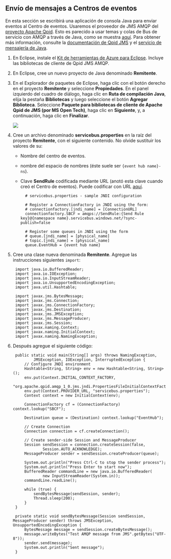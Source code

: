 ## Envío de mensajes a Centros de eventos
En esta sección se escribirá una aplicación de consola Java para enviar eventos al Centro de eventos. Usaremos el proveedor de JMS AMQP del [proyecto Apache Qpid](http://qpid.apache.org/). Esto es parecido a usar temas y colas de Bus de servicio con AMQP a través de Java, como se muestra [aquí](../articles/service-bus/service-bus-java-how-to-use-jms-api-amqp.md). Para obtener más información, consulte la [documentación de Qpid JMS](http://qpid.apache.org/releases/qpid-0.30/programming/book/QpidJMS.html) y el [servicio de mensajería de Java](http://www.oracle.com/technetwork/java/jms/index.html).

1. En Eclipse, instale el [Kit de herramientas de Azure para Eclipse](https://msdn.microsoft.com/library/azure/hh690946.aspx). Incluye las bibliotecas de cliente de Qpid JMS AMQP.

2. En Eclipse, cree un nuevo proyecto de Java denominado **Remitente**.

3. En el Explorador de paquetes de Eclipse, haga clic con el botón derecho en el proyecto **Remitente** y seleccione **Propiedades**. En el panel izquierdo del cuadro de diálogo, haga clic en **Ruta de compilación Java**, elija la pestaña **Bibliotecas** y luego seleccione el botón **Agregar Biblioteca**. Seleccione **Paquete para bibliotecas de cliente de Apache Qpid de JMS (por MS Open Tech)**, haga clic en **Siguiente**, y, a continuación, haga clic en **Finalizar**.

	![][8]

4. Cree un archivo denominado **servicebus.properties** en la raíz del proyecto **Remitente**, con el siguiente contenido. No olvide sustituir los valores de su:
	- Nombre del centro de eventos.
	- nombre del espacio de nombres (éste suele ser `{event hub name}-ns`).
	- Clave **SendRule** codificada mediante URL (anotó esta clave cuando creó el Centro de eventos). Puede codificar con URL [aquí](http://www.w3schools.com/tags/ref_urlencode.asp).

			# servicebus.properties - sample JNDI configuration

			# Register a ConnectionFactory in JNDI using the form:
			# connectionfactory.[jndi_name] = [ConnectionURL]
			connectionfactory.SBCF = amqps://SendRule:{Send Rule key}@{namespace name}.servicebus.windows.net/?sync-publish=false

			# Register some queues in JNDI using the form
			# queue.[jndi_name] = [physical_name]
			# topic.[jndi_name] = [physical_name]
			queue.EventHub = {event hub name}

5. Cree una clase nueva denominada **Remitente**. Agregue las instrucciones siguientes `import`:

		import java.io.BufferedReader;
		import java.io.IOException;
		import java.io.InputStreamReader;
		import java.io.UnsupportedEncodingException;
		import java.util.Hashtable;

		import javax.jms.BytesMessage;
		import javax.jms.Connection;
		import javax.jms.ConnectionFactory;
		import javax.jms.Destination;
		import javax.jms.JMSException;
		import javax.jms.MessageProducer;
		import javax.jms.Session;
		import javax.naming.Context;
		import javax.naming.InitialContext;
		import javax.naming.NamingException;

6. Después agregue el siguiente código:

		public static void main(String[] args) throws NamingException,
				JMSException, IOException, InterruptedException {
			// Configure JNDI environment
			Hashtable<String, String> env = new Hashtable<String, String>();
			env.put(Context.INITIAL_CONTEXT_FACTORY,
					"org.apache.qpid.amqp_1_0.jms.jndi.PropertiesFileInitialContextFactory");
			env.put(Context.PROVIDER_URL, "servicebus.properties");
			Context context = new InitialContext(env);

			ConnectionFactory cf = (ConnectionFactory) context.lookup("SBCF");

			Destination queue = (Destination) context.lookup("EventHub");

			// Create Connection
			Connection connection = cf.createConnection();

			// Create sender-side Session and MessageProducer
			Session sendSession = connection.createSession(false,
					Session.AUTO_ACKNOWLEDGE);
			MessageProducer sender = sendSession.createProducer(queue);

			System.out.println("Press Ctrl-C to stop the sender process");
			System.out.println("Press Enter to start now");
			BufferedReader commandLine = new java.io.BufferedReader(
					new InputStreamReader(System.in));
			commandLine.readLine();

			while (true) {
				sendBytesMessage(sendSession, sender);
				Thread.sleep(200);
			}
		}

		private static void sendBytesMessage(Session sendSession, MessageProducer sender) throws JMSException, UnsupportedEncodingException {
	        BytesMessage message = sendSession.createBytesMessage();
	        message.writeBytes("Test AMQP message from JMS".getBytes("UTF-8"));
	        sender.send(message);
	        System.out.println("Sent message");
	    }



<!-- Links -->
[Azure Management Portal]: https://manage.windowsazure.com/


<!-- Images -->
[8]: ./media/service-bus-event-hubs-getstarted/create-sender-java1.png

<!---HONumber=August15_HO6-->